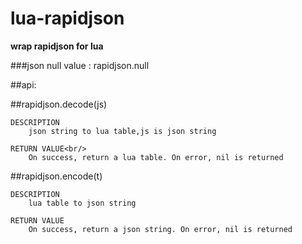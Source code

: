 # lua-rapidjson

**wrap rapidjson for lua**

###json null value :   rapidjson.null

##api:
    
##rapidjson.decode(js)

	DESCRIPTION
		json string to lua table,js is json string

	RETURN VALUE<br/>
		On success, return a lua table. On error, nil is returned


##rapidjson.encode(t)

	DESCRIPTION
		lua table to json string

	RETURN VALUE
		On success, return a json string. On error, nil is returned
